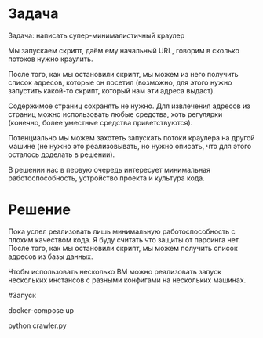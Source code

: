 # Задача
Задача: написать супер-минималистичный краулер

Мы запускаем скрипт, даём ему начальный URL, говорим в сколько потоков нужно краулить.

После того, как мы остановили скрипт, мы можем из него получить список адресов, которые он посетил (возможно, для этого нужно запустить какой-то скрипт, который нам эти адреса выдаст).

Содержимое страниц сохранять не нужно. Для извлечения адресов из страниц можно использовать любые средства, хоть регулярки (конечно, более уместные средства приветствуются).

Потенциально мы можем захотеть запускать потоки краулера на другой машине (не нужно это реализовывать, но нужно описать, что для этого осталось доделать в решении).

В решении нас в первую очередь интересует минимальная работоспособность, устройство проекта и культура кода.


# Решение

 
Пока успел реализовать лишь минимальную работоспособность с плохим качеством 
кода. 
Я буду считать что защиты от парсинга нет.
После того, как мы остановили скрипт, мы можем получить список 
адресов из базы данных.

Чтобы использовать несколько ВМ можно реализовать запуск нескольких 
инстансов с разными конфигами на нескольких машинах.

#Запуск

docker-compose up 

python crawler.py

